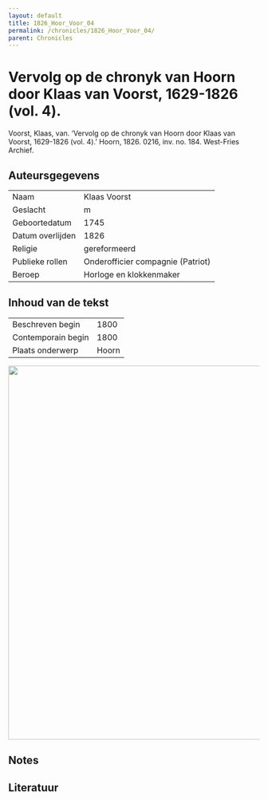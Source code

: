 ```yaml
---
layout: default
title: 1826_Hoor_Voor_04
permalink: /chronicles/1826_Hoor_Voor_04/
parent: Chronicles
--- 
```



# Vervolg op de chronyk van Hoorn door Klaas van Voorst, 1629-1826 (vol. 4). 

Voorst, Klaas, van. ‘Vervolg op de chronyk van Hoorn door Klaas van Voorst, 1629-1826 (vol. 4).’ Hoorn, 1826. 0216, inv. no. 184. West-Fries Archief. 

## Auteursgegevens 

| | | 
| --------------- | --------------- | 
| Naam | Klaas Voorst | 
| Geslacht | m | 
| Geboortedatum | 1745 | 
| Datum overlijden | 1826 | 
| Religie | gereformeerd | 
| Publieke rollen | Onderofficier compagnie (Patriot) | 
| Beroep | Horloge en klokkenmaker  | 

## Inhoud van de tekst 

| | | 
| --------------- | --------------- | 
| Beschreven begin | 1800 | 
| Contemporain begin | 1800 | 
| Plaats onderwerp | Hoorn | 

[<img src="..\..\barplots_chronicles\1826_Hoor_Voor_04.jpg" width="750"/>](..\..\barplots_chronicles\1826_Hoor_Voor_04.jpg) 

## Notes 

## Literatuur 

